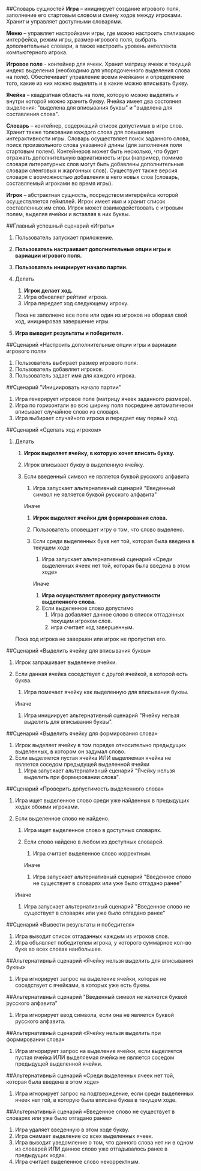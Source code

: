 ##Словарь сущностей
__Игра__ – инициирует создание игрового поля, заполнение его стартовым словом и смену ходов между игроками. Хранит и управляет доступными словарями.

__Меню__ – управляет настройками игры, где можно настроить стилизацию интерфейса, режим игры, размер игрового поля, выбрать дополнительные словари, а также настроить уровень интеллекта компьютерного игрока.

__Игровое поле__ - контейнер для ячеек. Хранит матрицу ячеек и текущий индекс выделения (необходимо для упорядоченного выделения слова на поле). Обеспечивает управление всеми ячейками и определение того, какие из них можно выделять и в какие можно вписывать букву.

__Ячейка__ – квадратная область на поле, которую можно выделять и внутри которой можно хранить букву. Ячейка имеет два состояния выделения: "выделена для вписывания буквы" и "выделена для составления слова".

__Словарь__ – контейнер, содержащий список допустимых в игре слов. Хранит также толкование каждого слова для повышения интерактивности игры. Словарь осуществляет поиск заданного слова, поиск произвольного слова указанной длины (для заполнения поля стартовым полем). Контейнеров может быть несколько, что будет отражать дополнительную вариативность игры (например, помимо словаря литературных слов могут быть добавлены дополнительные словари сленговых и жаргонных слов). Существует также версия словаря с возможностью добавления в него новых слов (словарь, составляемый игроками во время игры).

__Игрок__ – абстрактная сущность, посредством интерфейса которой осуществляется геймплей. Игрок имеет имя и хранит список составленных им слов. Игрок может взаимодействовать с игровым полем, выделяя ячейки и вставляя в них буквы.



##Главный успешный сценарий «Играть»
1. Пользователь запускает приложение.
2. __Пользователь настраивает дополнительные опции игры и вариации игрового поля.__
3. __Пользователь инициирует начало партии.__
4. Делать 
   1. __Игрок делает ход.__
   2. Игра обновляет рейтинг игрока.
   3. Игра передает ход следующему игроку.
    
    Пока не заполнено все поле или один из игроков не оборвал свой ход, инициировав завершение игры.
5. __Игра выводит результаты и победителя.__

##Сценарий «Настроить дополнительные опции игры и вариации игрового поля»
1. Пользователь выбирает размер игрового поля.
2. Пользователь добавляет игроков.
3. Пользователь задает имя для каждого игрока.

##Сценарий "Инициировать начало партии"
1. Игра генерирует игровое поле (матрицу ячеек заданного размера).
2. Игра по горизонтали во всю ширину поля посредине автоматически вписывает случайное слово из словаря.
3. Игра выбирает случайного игрока и передает ему первый ход.

##Сценарий «Сделать ход игроком»
1. Делать
	1. __Игрок выделяет ячейку, в которую хочет вписать букву.__
	2. Игрок вписывает букву в выделенную ячейку.
	3. Если введенный символ не является буквой русского алфавита
	   1. Игра запускает альтернативный сценарий "Введенный символ не является буквой русского алфавита"

		Иначе
		
		1. __Игрок выделяет ячейки для формирования слова.__ 
		2. Пользователь оповещает игру о том, что слово выделено.
		3. Если среди выделенных букв нет той, которая была введена в текущем ходе
		   1. Игра запускает альтернативный сценарий «Среди выделенных ячеек нет той, которая была введена в этом ходе»
		
			Иначе
	
			1. __Игра осуществляет проверку допустимости выделенного слова.__ 
			2. Если выделенное слово допустимо 
			   1. Игра добавляет данное слово в список отгаданных текущим игроком слов.
			   2. игра считает ход завершенным.

    Пока ход игрока не завершен или игрок не пропустил его.

##Сценарий «Выделить ячейку для вписывания буквы»
1. Игрок запрашивает выделение ячейки.
2. Если данная ячейка соседствует с другой ячейкой, в которой есть буква.
	1. Игра помечает ячейку как выделенную для вписывания буквы.

   Иначе

	1. Игра инициирует альтернативный сценарий "Ячейку нельзя выделить для вписывания буквы".

##Сценарий «Выделить ячейку для формирования слова»
1. Игрок выделяет ячейку в том порядке относительно предыдущих выделенных, в котором он задумал слово. 
2. Если выделяется пустая ячейка ИЛИ выделяемая ячейка не является соседом предыдущей выделенной ячейки 
   1. Игра запускает альтернативный сценарий "Ячейку нельзя выделить при формировании слова".

##Сценарий «Проверить допустимость выделенного слова»
1. Игра ищет выделенное слово среди уже найденных в предыдущих ходах обоими игроками.
2. Если выделенное слово не найдено.
	1. Игра ищет выделенное слово в доступных словарях.
	2. Если слово найдено в любом из доступных словарей.
		1. Игра считает выделенное слово корректным.
		
    	Иначе
   		1. Игра запускает альтернативный сценарий "Введенное слово не существует в словарях или уже было отгадано ранее"
	
	Иначе

	1. Игра запускает альтернативный сценарий "Введенное слово не существует в словарях или уже было отгадано ранее"

##Сценарий «Вывести результаты и победителя»
1. Игра выводит список отгаданных каждым из игроков слов.
2. Игра объявляет победителем игрока, у которого суммарное кол-во букв во всех словах наибольшее.

##Альтернативный сценарий «Ячейку нельзя выделить для вписывания буквы»
1. Игра игнорирует запрос на выделение ячейки, которая не соседствует с ячейками, в которых уже есть буквы.

##Альтернативный сценарий "Введенный символ не является буквой русского алфавита"
1. Игра игнорирует ввод символа, если она не является буквой русского алфавита.

##Альтернативный сценарий «Ячейку нельзя выделить при формировании слова»
1. Игра игнорирует запрос на выделение ячейки, если выделяется пустая ячейка ИЛИ выделяемая ячейка не является соседом предыдущей выделенной ячейки.

##Альтернативный сценарий «Среди выделенных ячеек нет той, которая была введена в этом ходе»
1. Игра игнорирует запрос на подтверждение, если среди выделенных ячеек нет той, в которую была вписана буква в текущем ходе.

##Альтернативный сценарий «Введенное слово не существует в словарях или уже было отгадано ранее»
1. Игра удаляет введенную в этом ходе букву.
2. Игра снимает выделение со всех выделенных ячеек.
3. Игра выводит уведомление о том, что данного слова нет ни в одном из словарей ИЛИ данное слово уже отгадывалось ранее в предыдущих ходах.
4. Игра считает выделенное слово некорректным.
